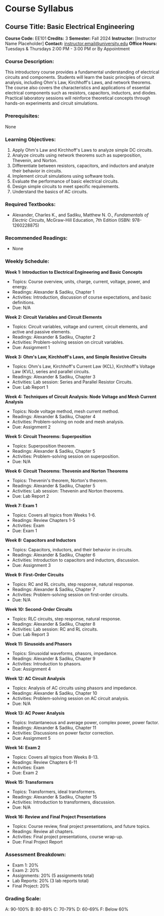 
# Course Syllabus
## Course Title: Basic Electrical Engineering
**Course Code:** EE101
**Credits:** 3
**Semester:** Fall 2024
**Instructor:** [Instructor Name Placeholder]
**Contact:** instructor.email@university.edu
**Office Hours:** Tuesdays & Thursdays 2:00 PM - 3:00 PM or By Appointment

### Course Description:
This introductory course provides a fundamental understanding of electrical circuits and components. Students will learn the basic principles of circuit analysis, including Ohm's Law, Kirchhoff's Laws, and network theorems. The course also covers the characteristics and applications of essential electrical components such as resistors, capacitors, inductors, and diodes. Practical laboratory sessions will reinforce theoretical concepts through hands-on experiments and circuit simulations.

### Prerequisites:
None

### Learning Objectives:
1.  Apply Ohm's Law and Kirchhoff's Laws to analyze simple DC circuits.
2.  Analyze circuits using network theorems such as superposition, Thevenin, and Norton.
3.  Differentiate between resistors, capacitors, and inductors and analyze their behavior in circuits.
4.  Implement circuit simulations using software tools.
5.  Evaluate the performance of basic electrical circuits.
6.  Design simple circuits to meet specific requirements.
7.  Understand the basics of AC circuits.

### Required Textbooks:
- Alexander, Charles K., and Sadiku, Matthew N. O., *Fundamentals of Electric Circuits*, McGraw-Hill Education, 7th Edition (ISBN: 978-1260228875)

### Recommended Readings:
- None

### Weekly Schedule:
**Week 1: Introduction to Electrical Engineering and Basic Concepts**
- Topics: Course overview, units, charge, current, voltage, power, and energy.
- Readings: Alexander & Sadiku, Chapter 1
- Activities: Introduction, discussion of course expectations, and basic definitions.
- Due: N/A

**Week 2: Circuit Variables and Circuit Elements**
- Topics: Circuit variables, voltage and current, circuit elements, and active and passive elements.
- Readings: Alexander & Sadiku, Chapter 2
- Activities: Problem-solving session on circuit variables.
- Due: Assignment 1

**Week 3: Ohm's Law, Kirchhoff's Laws, and Simple Resistive Circuits**
- Topics: Ohm's Law, Kirchhoff's Current Law (KCL), Kirchhoff's Voltage Law (KVL), series and parallel circuits.
- Readings: Alexander & Sadiku, Chapter 3
- Activities: Lab session: Series and Parallel Resistor Circuits.
- Due: Lab Report 1

**Week 4: Techniques of Circuit Analysis: Node Voltage and Mesh Current Analysis**
- Topics: Node voltage method, mesh current method.
- Readings: Alexander & Sadiku, Chapter 4
- Activities: Problem-solving on node and mesh analysis.
- Due: Assignment 2

**Week 5: Circuit Theorems: Superposition**
- Topics: Superposition theorem.
- Readings: Alexander & Sadiku, Chapter 5
- Activities: Problem-solving session on superposition.
- Due: N/A

**Week 6: Circuit Theorems: Thevenin and Norton Theorems**
- Topics: Thevenin's theorem, Norton's theorem.
- Readings: Alexander & Sadiku, Chapter 5
- Activities: Lab session: Thevenin and Norton theorems.
- Due: Lab Report 2

**Week 7: Exam 1**
- Topics: Covers all topics from Weeks 1-6.
- Readings: Review Chapters 1-5
- Activities: Exam
- Due: Exam 1

**Week 8: Capacitors and Inductors**
- Topics: Capacitors, inductors, and their behavior in circuits.
- Readings: Alexander & Sadiku, Chapter 6
- Activities: Introduction to capacitors and inductors, discussion.
- Due: Assignment 3

**Week 9: First-Order Circuits**
- Topics: RC and RL circuits, step response, natural response.
- Readings: Alexander & Sadiku, Chapter 7
- Activities: Problem-solving session on first-order circuits.
- Due: N/A

**Week 10: Second-Order Circuits**
- Topics: RLC circuits, step response, natural response.
- Readings: Alexander & Sadiku, Chapter 8
- Activities: Lab session: RC and RL circuits.
- Due: Lab Report 3

**Week 11: Sinusoids and Phasors**
- Topics: Sinusoidal waveforms, phasors, impedance.
- Readings: Alexander & Sadiku, Chapter 9
- Activities: Introduction to phasors.
- Due: Assignment 4

**Week 12: AC Circuit Analysis**
- Topics: Analysis of AC circuits using phasors and impedance.
- Readings: Alexander & Sadiku, Chapter 10
- Activities: Problem-solving session on AC circuit analysis.
- Due: N/A

**Week 13: AC Power Analysis**
- Topics: Instantaneous and average power, complex power, power factor.
- Readings: Alexander & Sadiku, Chapter 11
- Activities: Discussions on power factor correction.
- Due: Assignment 5

**Week 14: Exam 2**
- Topics: Covers all topics from Weeks 8-13.
- Readings: Review Chapters 6-11
- Activities: Exam
- Due: Exam 2

**Week 15: Transformers**
- Topics: Transformers, ideal transformers.
- Readings: Alexander & Sadiku, Chapter 15
- Activities: Introduction to transformers, discussion.
- Due: N/A

**Week 16: Review and Final Project Presentations**
- Topics: Course review, final project presentations, and future topics.
- Readings: Review all chapters.
- Activities: Final project presentations, course wrap-up.
- Due: Final Project Report

### Assessment Breakdown:
*   Exam 1: 20%
*   Exam 2: 20%
*   Assignments: 20% (5 assignments total)
*   Lab Reports: 20% (3 lab reports total)
*   Final Project: 20%

### Grading Scale:
A: 90-100%
B: 80-89%
C: 70-79%
D: 60-69%
F: Below 60%